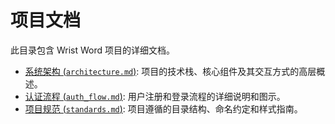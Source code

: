 # 项目文档

此目录包含 Wrist Word 项目的详细文档。

- [系统架构 (`architecture.md`)](./architecture.md): 项目的技术栈、核心组件及其交互方式的高层概述。
- [认证流程 (`auth_flow.md`)](./auth_flow.md): 用户注册和登录流程的详细说明和图示。
- [项目规范 (`standards.md`)](./standards.md): 项目遵循的目录结构、命名约定和样式指南。
